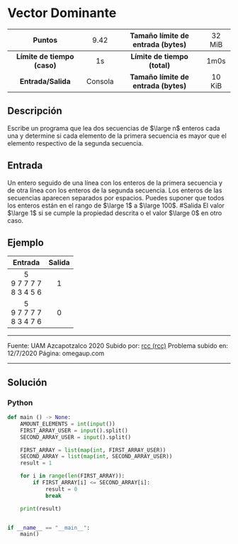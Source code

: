 # Vector Dominante

|           Puntos          |<span style="font-weight: normal;">9.42</span>|  Tamaño límite de entrada (bytes)  |<span style="font-weight: normal;">32 MiB</span>|
|      :------------:       |               :------------:                 |           :------------:           | :------------: |
|**Límite de tiempo (caso)**|                     1s                       |    **Límite de tiempo (total)**    |      1m0s      |
|     **Entrada/Salida**    |                  Consola                     |**Tamaño límite de entrada (bytes)**|     10 KiB     |


## Descripción

Escribe un programa que lea dos secuencias de $\large n$ enteros cada una y determine si cada elemento de la primera secuencia es mayor que el elemento respectivo de la segunda secuencia.

## Entrada

Un entero seguido de una línea con los enteros de la primera secuencia y de otra línea con los enteros de la segunda secuencia. Los enteros de las secuencias aparecen separados por espacios. Puedes suponer que todos los enteros están en el rango de $\large 1$ a $\large 100$.
#Salida
El valor $\large 1$ si se cumple la propiedad descrita o el valor $\large 0$ en otro caso.

## Ejemplo

<table style="text-align: center;" >
    <thead>
        <tr>
            <th>Entrada</th>
            <th>Salida</th>
        </tr>
    </thead>
    <tbody>
        <tr>
            <td>5 <br /> 9 7 7 7 7 <br  /> 8 3 4 5 6 </td>
            <td>1</td>
        </tr>
        <tr>
            <td>5 <br /> 9 7 7 7 7 <br /> 8 3 4 7 6 </td>
            <td>0</td>
        </tr>
    </tbody>
</table>

------------

Fuente: UAM Azcapotzalco 2020
Subido por: [rcc (rcc)](https://omegaup.com/profile/rcc/ "rcc (rcc)")
Problema subido en: 12/7/2020
Página: omegaup.com


------------

## Solución
### Python
```py
def main () -> None:
    AMOUNT_ELEMENTS = int(input())
    FIRST_ARRAY_USER = input().split()
    SECOND_ARRAY_USER = input().split()

    FIRST_ARRAY = list(map(int, FIRST_ARRAY_USER))
    SECOND_ARRAY = list(map(int, SECOND_ARRAY_USER))
    result = 1

    for i in range(len(FIRST_ARRAY)):
        if FIRST_ARRAY[i] <= SECOND_ARRAY[i]:
            result = 0
            break

    print(result)


if __name__ == "__main__":
    main()
```